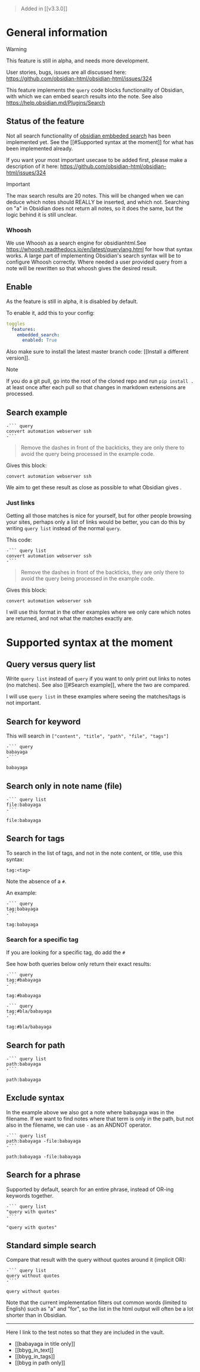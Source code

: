 > Added in [[v3.3.0]]

# General information
> [!warning]
> This feature is still in alpha, and needs more development.
>
>User stories, bugs, issues are all discussed here: https://github.com/obsidian-html/obsidian-html/issues/324

This feature implements the `query` code blocks functionality of Obsidian, with which we can embed search results into the note. See also https://help.obsidian.md/Plugins/Search

## Status of the feature
Not all search functionality of [obsidian embbeded search](https://help.obsidian.md/Plugins/Search) has been implemented yet. See the [[#Supported syntax at the moment]] for what has been implemented already.

If you want your most important usecase to be added first, please make a description of it here: https://github.com/obsidian-html/obsidian-html/issues/324

> [!important]
> The max search results are 20 notes. This will be changed when we can deduce which notes should REALLY be inserted, and which not. Searching on "a" in Obsidian does not return all notes, so it does the same, but the logic behind it is still unclear.

### Whoosh
We use Whoosh as a search engine for obsidianhtml.See https://whoosh.readthedocs.io/en/latest/querylang.html for how that syntax works. A large part of implementing Obsidian's search syntax will be to configure Whoosh correctly. Where needed a user provided query from a note will be rewritten so that whoosh gives the desired result.

## Enable
As the feature is still in alpha, it is disabled by default.

To enable it, add this to your config:

``` yaml
toggles
  features:
    embedded_search:
      enabled: True
```

Also make sure to install the latest master branch code: [[Install a different version]]. 

> [!note]
> If you do a git pull, go into the root of the cloned repo and run `pip install .`  at least once after each pull so that changes in markdown extensions are processed.

## Search example

```
-``` query
convert automation webserver ssh
-```
```

> Remove the dashes in front of the backticks, they are only there to avoid the query being processed in the example code.

Gives this block:

``` query
convert automation webserver ssh
```

We aim to get these result as close as possible to what Obsidian gives .

### Just links
Getting all those matches is nice for yourself, but for other people browsing your sites, perhaps only a list of links would be better, you can do this by writing `query list` instead of the normal `query`.

This code:

``` 
-``` query list
convert automation webserver ssh
-```
```

> Remove the dashes in front of the backticks, they are only there to avoid the query being processed in the example code.

Gives this block:

``` query list
convert automation webserver ssh
```

I will use this format in the other examples where we only care which notes are returned, and not what the matches exactly are.


# Supported syntax at the moment
## Query versus query list
Write `query list` instead of `query` if you want to only print out links to notes (no matches).
See also [[#Search example]], where the two are compared.

I will use `query list` in these examples where seeing the matches/tags is not important.

## Search for keyword
This will search in `["content", "title", "path", "file", "tags"]`

```
-``` query
babayaga
-```
```


``` query
babayaga
```

## Search only in note name (file)
```
-``` query list
file:babayaga
-```
```

``` query list
file:babayaga
```

## Search for tags
To search in the list of tags, and not in the note content, or title, use this syntax:

```
tag:<tag>
```

Note the absence of a `#`.

An example:

```
-``` query
tag:babayaga
-```
```

``` query
tag:babayaga
```

### Search for a specific tag
If you are looking for a specific tag, do add the `#`

See how both queries below only return their exact results:

```
-``` query
tag:#babayaga
-```
```

``` query
tag:#babayaga
```

```
-``` query
tag:#bla/babayaga
-```
```

``` query
tag:#bla/babayaga
```
 

## Search for path

```
-``` query list
path:babayaga
-```
```

``` query list
path:babayaga
```


## Exclude syntax
In the example above we also got a note where babayaga was in the filename. If we want to find notes where that term is only in the path, but not also in the filename, we can use `-` as an ANDNOT operator.

```
-``` query list
path:babayaga -file:babayaga
-```
```

``` query list
path:babayaga -file:babayaga
```


## Search for a phrase
Supported by default, search for an entire phrase, instead of OR-ing keywords together.

```
-``` query list
"query with quotes"
-```
```

``` query list
"query with quotes"
```

## Standard simple search
Compare that result with the query without quotes around it (implicit OR):

```
-``` query list
query without quotes
-```
```

``` query list
query without quotes
```

Note that the current implementation filters out common words (limited to English) such as "a" and "for", so the list in the html output will often be a lot shorter than in Obsidian.


--------

Here I link to the test notes so that they are included in the vault.

- [[babayaga in title only]]
- [[bbyg_in_text]]
- [[bbyg_in_tags]]
- [[bbyg in path only]]